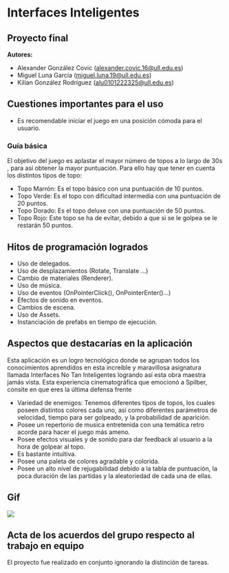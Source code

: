 # Interfaces Inteligentes  
## Proyecto final

**Autores:**
- Alexander González Covic (alexander.covic.16@ull.edu.es)
- Miguel Luna García (miguel.luna.19@ull.edu.es)
- Kilian González Rodríguez (alu0101222325@ull.edu.es)

## Cuestiones importantes para el uso

 * Es recomendable iniciar el juego en una posición cómoda para el usuario.
   
### Guía básica
El objetivo del juego es aplastar el mayor número de topos a lo largo de 30s , para así obtener la mayor puntuación. Para ello hay que tener en cuenta los distintos tipos de topo:
 * Topo Marrón: Es el topo básico con una puntuación de 10 puntos.
 * Topo Verde: Es el topo con dificultad intermedia con una puntuación de 20 puntos.
 * Topo Dorado: Es el topo deluxe con una puntuación de 50 puntos.
 * Topo Rojo: Este topo se ha de evitar, debido a que si se le golpea se le restarán 50 puntos.


## Hitos de programación logrados

 * Uso de delegados.
 * Uso de desplazamientos (Rotate, Translate ...)
 * Cambio de materiales (Renderer).
 * Uso de música.
 * Uso de eventos (OnPointerClick(), OnPointerEnter()...)
 * Efectos de sonido en eventos.
 * Cambios de escena.
 * Uso de Assets.
 * Instanciación de prefabs en tiempo de ejecución.

## Aspectos que destacarías en la aplicación

Esta aplicación es un logro tecnológico donde se agrupan todos los conocimientos aprendidos en esta increíble y maravillosa asignatura llamada Interfaces No Tan Inteligentes logrando así esta obra maestra jamás vista.
Esta experiencia cinematográfica que emocionó a Spilber, consite en que eres la última defensa frente
 * Variedad de enemigos: Tenemos diferentes tipos de topos, los cuales poseen distintos colores cada uno, así como diferentes parámetros de velocidad, tiempo para ser golpeado, y la probabilidad de aparición.
 * Posee un repertorio de musica entretenida con una temática retro acorde  para hacer el juego más ameno.
 * Posee efectos visuales y de sonido para dar feedback al usuario a la hora de golpear al topo.
 * Es bastante intuitiva.
 * Posee una paleta de colores agradable y colorida.
 * Posee un alto nivel de rejugabilidad debido a la tabla de puntuación, la poca duración de las partidas y la aleatoriedad de cada una de ellas.

## Gif
![](Demo/demo.gif)

## Acta de los acuerdos del grupo respecto al trabajo en equipo
El proyecto fue realizado en conjunto ignorando la distinción de tareas.


